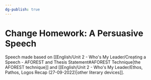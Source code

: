 ```yaml
---
dg-publish: true
---
```

# Change Homework: A Persuasive Speech
Speech made based on [[English/Unit 2 - Who's My Leader/Creating a Speech - AFOREST and Thesis Statement#AFOREST Technique\|the AFOREST technique]] and [[English/Unit 2 - Who's My Leader/Ethos, Pathos, Logos Recap (27-09-2022)\|other literary devices]].
